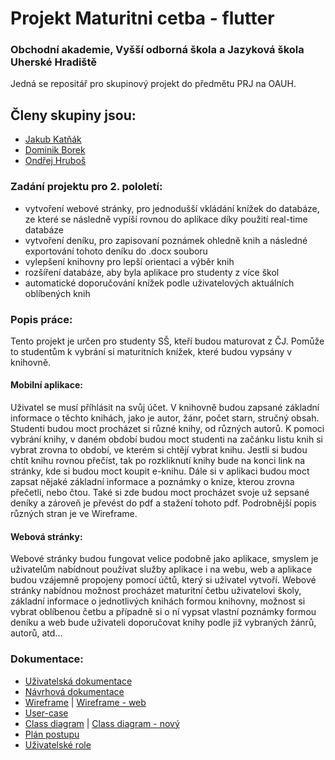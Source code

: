 # Projekt Maturitni cetba - flutter
### Obchodní akademie, Vyšší odborná škola a Jazyková škola Uherské Hradiště
 
Jedná se repositář pro skupinový projekt do předmětu PRJ na OAUH.
 
## Členy skupiny jsou:

- [Jakub Katňák](https://github.com/JakubKatrnak)
- [Dominik Borek](https://github.com/Hellman666)
- [Ondřej Hruboš](https://github.com/hruboson)

### Zadání projektu pro 2. pololetí:
- vytvoření webové stránky, pro jednodušší vkládání knížek do databáze, ze které se následně vypíší rovnou do aplikace díky použití real-time databáze
- vytvoření deníku, pro zapisovaní poznámek ohledně knih a následné exportování tohoto deníku do .docx souboru
- vylepšení knihovny pro lepší orientaci a výběr knih
- rozšíření databáze, aby byla aplikace pro studenty z více škol
- automatické doporučování knížek podle uživatelových aktuálních oblíbených knih

### Popis práce: 
<p>
Tento projekt je určen pro studenty SŠ, kteří budou maturovat z ČJ. Pomůže to studentům k vybrání si maturitních knížek, které budou vypsány v knihovně.
</p>

#### Mobilní aplikace:
<p>
Uživatel se musí příhlásit na svůj účet. V knihovně budou zapsané základní informace o těchto knihách, jako je autor, žánr, počet starn, stručný obsah. Studenti budou moct procházet si různé knihy, od různých autorů. K pomoci vybrání knihy, v daném období budou moct studenti na začánku listu knih si vybrat zrovna to období, ve kterém si chtějí vybrat knihu. Jestli si budou chtít knihu rovnou přečíst, tak po rozkliknutí knihy bude na konci link na stránky, kde si budou moct koupit e-knihu. Dále si v aplikaci budou moct zapsat nějaké základní informace a poznámky o knize, kterou zrovna přečetli, nebo čtou. Také si zde budou moct procházet svoje už sepsané deníky a zároveň je převést do pdf a stažení tohoto pdf. Podrobnější popis různých stran je ve Wireframe. 
</p>

#### Webová stránky:
<p>
Webové stránky budou fungovat velice podobně jako aplikace, smyslem je uživatelům nabídnout používat služby aplikace i na webu, web a aplikace budou vzájemně propojeny pomocí účtů, který si uživatel vytvoří. Webové stránky nabídnou možnost procházet maturitní četbu uživatelovi školy, základní informace o jednotlivých knihách formou knihovny, možnost si vybrat oblíbenou četbu a případně si o ní vypsat vlastní poznámky formou deníku a web bude uživateli doporučovat knihy podle již vybraných žánrů, autorů, atd... 
</p>

### Dokumentace:
- [Uživatelská dokumentace](../main/doc/uzivatelska_dokumentace.pdf)
- [Návrhová dokumentace](../main/doc/design.md)
- [Wireframe](../main/doc/wireframe.png) | [Wireframe - web](../main/website/doc/wireframe-png.png)
- [User-case](../main/doc/diagram.png)
- [Class diagram](../main/doc/diagram_trid.png) | [Class diagram - nový](../main/website/doc/diagram_trid.png)
- [Plán postupu](../main/doc/plan.md)
- [Uživatelské role](../main/doc/person.md)
